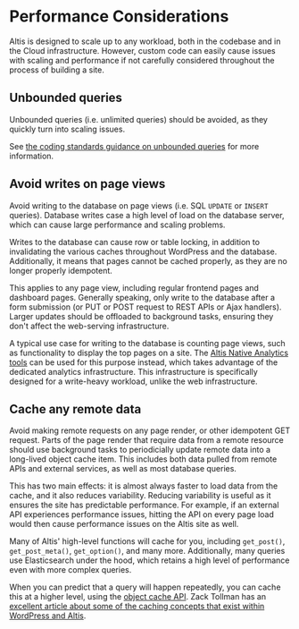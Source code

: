 # Performance Considerations

Altis is designed to scale up to any workload, both in the codebase and in the Cloud infrastructure. However, custom code can easily cause issues with scaling and performance if not carefully considered throughout the process of building a site.

## Unbounded queries

Unbounded queries (i.e. unlimited queries) should be avoided, as they quickly turn into scaling issues.

See [the coding standards guidance on unbounded queries](./standards.md#bounded-queries) for more information.


## Avoid writes on page views

Avoid writing to the database on page views (i.e. SQL `UPDATE` or `INSERT` queries). Database writes case a high level of load on the database server, which can cause large performance and scaling problems.

Writes to the database can cause row or table locking, in addition to invalidating the various caches throughout WordPress and the database. Additionally, it means that pages cannot be cached properly, as they are no longer properly idempotent.

This applies to any page view, including regular frontend pages and dashboard pages. Generally speaking, only write to the database after a form submission (or PUT or POST request to REST APIs or Ajax handlers). Larger updates should be offloaded to background tasks, ensuring they don't affect the web-serving infrastructure.

A typical use case for writing to the database is counting page views, such as functionality to display the top pages on a site. The [Altis Native Analytics tools](docs://analytics/native/README.md) can be used for this purpose instead, which takes advantage of the dedicated analytics infrastructure. This infrastructure is specifically designed for a write-heavy workload, unlike the web infrastructure.


## Cache any remote data

Avoid making remote requests on any page render, or other idempotent GET request. Parts of the page render that require data from a remote resource should use background tasks to periodicially update remote data into a long-lived object cache item. This includes both data pulled from remote APIs and external services, as well as most database queries.

This has two main effects: it is almost always faster to load data from the cache, and it also reduces variability. Reducing variability is useful as it ensures the site has predictable performance. For example, if an external API experiences performance issues, hitting the API on every page load would then cause performance issues on the Altis site as well.

Many of Altis' high-level functions will cache for you, including `get_post()`, `get_post_meta()`, `get_option()`, and many more. Additionally, many queries use Elasticsearch under the hood, which retains a high level of performance even with more complex queries.

When you can predict that a query will happen repeatedly, you can cache this at a higher level, using the [object cache API](https://codex.wordpress.org/Class_Reference/WP_Object_Cache#wp_cache-functions). Zack Tollman has an [excellent article about some of the caching concepts that exist within WordPress and Altis](https://www.tollmanz.com/core-caching-concepts-in-wordpress/).
